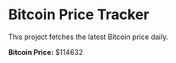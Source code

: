 # Bitcoin Price Tracker

This project fetches the latest Bitcoin price daily.

**Bitcoin Price:** $114632
